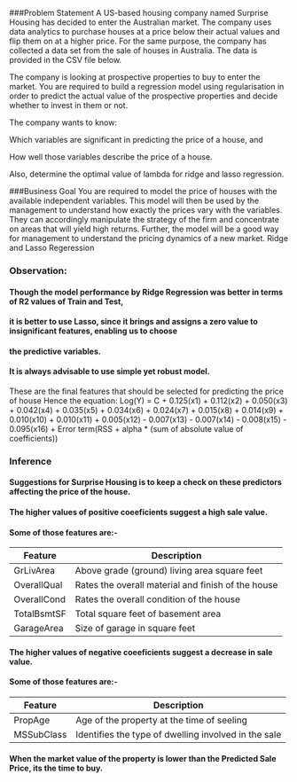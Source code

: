 ###Problem Statement
A US-based housing company named Surprise Housing has decided to enter the Australian market. The company uses data analytics to purchase houses at a price below their actual values and flip them on at a higher price. For the same purpose, the company has collected a data set from the sale of houses in Australia. The data is provided in the CSV file below.

The company is looking at prospective properties to buy to enter the market. You are required to build a regression model using regularisation in order to predict the actual value of the prospective properties and decide whether to invest in them or not.

The company wants to know:

Which variables are significant in predicting the price of a house, and

How well those variables describe the price of a house.

Also, determine the optimal value of lambda for ridge and lasso regression.


###Business Goal
You are required to model the price of houses with the available independent variables. This model will then be used by the management to understand how exactly the prices vary with the variables. They can accordingly manipulate the strategy of the firm and concentrate on areas that will yield high returns. Further, the model will be a good way for management to understand the pricing dynamics of a new market. Ridge and Lasso Regeression

### Observation:
#### Though the model performance by Ridge Regression was better in terms of R2 values of Train and Test, 
#### it is better to use Lasso, since it brings and assigns a zero value to insignificant features, enabling us to choose
#### the predictive variables.
#### It is always advisable to use simple yet robust model.

These are the final features that should be selected for predicting the price of house
Hence the equation:
Log(Y) = C + 0.125(x1) + 0.112(x2) + 0.050(x3) + 0.042(x4) + 0.035(x5) + 0.034(x6) + 0.024(x7) + 0.015(x8) + 0.014(x9) + 0.010(x10) + 0.010(x11) + 0.005(x12) - 0.007(x13) - 0.007(x14) - 0.008(x15) - 0.095(x16) + Error term(RSS + alpha * (sum of absolute value of coefficients))

### Inference

#### Suggestions for Surprise Housing is to keep a check on these predictors affecting the price of the house.

#### The higher values of positive coeeficients suggest a high sale value.

#### Some of those features are:-
 |  Feature  |  Description  |
 |  ---  |  ---  |
 |  GrLivArea  |  Above grade (ground) living area square feet  |
 |  OverallQual  |  Rates the overall material and finish of the house  |
 |  OverallCond  |  Rates the overall condition of the house  |
 |  TotalBsmtSF  |  Total square feet of basement area  |
 |  GarageArea   |Size of garage in square feet  |
        
#### The higher values of negative coeeficients suggest a decrease in sale value.

#### Some of those features are:-
   |  Feature  |  Description  |
   |  ---  |  ---  |
   |  PropAge  |  Age of the property at the time of seeling  |
   |  MSSubClass  |  Identifies the type of dwelling involved in the sale  |
    

#### When the market value of the property is lower than the Predicted Sale Price, its the time to buy.